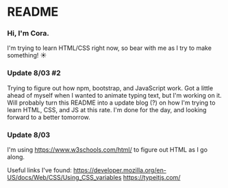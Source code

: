 # README

### Hi, I'm Cora.
I'm trying to learn HTML/CSS right now, so bear with me as I try to make something! ☀️


### Update 8/03 #2
Trying to figure out how npm, bootstrap, and JavaScript work. Got a little ahead of myself when I wanted to animate typing text, but I'm working on it. Will probably turn this README into a update blog (?)
on how I'm trying to learn HTML, CSS, and JS at this rate. I'm done
for the day, and looking forward to a better tomorrow.


### Update 8/03
I'm using https://www.w3schools.com/html/ to figure out HTML as I go along.

Useful links I've found:
https://developer.mozilla.org/en-US/docs/Web/CSS/Using_CSS_variables
https://typeitjs.com/
